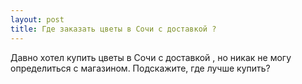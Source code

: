 ```yaml
---
layout: post 
title: Где заказать цветы в Cочи с доставкой ? 
--- 
```

Давно хотел купить цветы в Cочи с доставкой , но никак не могу определиться с магазином. Подскажите, где лучше купить?